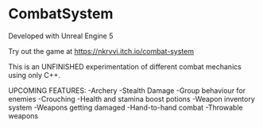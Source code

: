 # CombatSystem

Developed with Unreal Engine 5

Try out the game at https://nkrvvi.itch.io/combat-system

This is an UNFINISHED experimentation of different combat mechanics using only C++.

UPCOMING FEATURES:
-Archery
-Stealth Damage
-Group behaviour for enemies
-Crouching
-Health and stamina boost potions
-Weapon inventory system
-Weapons getting damaged
-Hand-to-hand combat
-Throwable weapons
